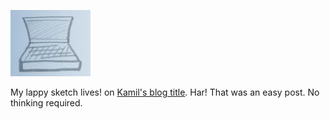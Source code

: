 <!--
.. title: Lappy sketch lives!
.. slug: lappy-sketch-lives
.. date: 2008-02-05 13:13:02-06:00
.. tags: draw,refried
-->


![Lappy](/files/2008/02/lappy.jpg)

My lappy sketch lives! on [Kamil's blog
title](http://blog.kamil.dworakowski.name/). Har! That was an easy post.
No thinking required.